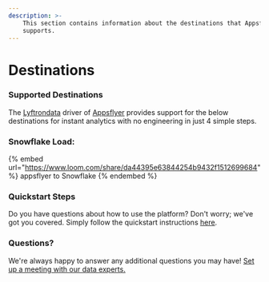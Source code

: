 ```yaml
---
description: >-
    This section contains information about the destinations that Appsflyer
    supports.
---
```


# Destinations

### Supported Destinations

The [Lyftrondata](https://www.lyftrondata.com/) driver of [Appsflyer](https://www.lyftrondata.com/integration/marketing-analytics/appsflyer/) provides support for the below destinations for instant analytics with no engineering in just 4 simple steps.

### Snowflake Load:

{% embed url="https://www.loom.com/share/da44395e63844254b9432f1512699684" %}
appsflyer to Snowflake
{% endembed %}

### Quickstart Steps

Do you have questions about how to use the platform? Don't worry; we've got you covered. Simply follow the quickstart instructions [here](../../../quickstart-steps.md).

### Questions? <a href="#questions" id="questions"></a>

We're always happy to answer any additional questions you may have! [Set up a meeting with our data experts.](https://www.lyftrondata.com/book-a-meeting/)
